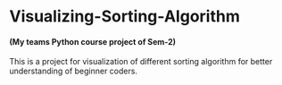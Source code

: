 # Visualizing-Sorting-Algorithm
#### (My teams Python course project of Sem-2)
This is a project for visualization of different sorting algorithm for better understanding of beginner coders.

